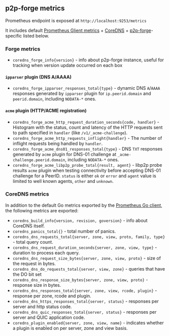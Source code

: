 ## p2p-forge metrics

Prometheus endpoint is exposed at `http://localhost:9253/metrics`

It includes default [Prometheus Glient metrics](https://prometheus.io/docs/guides/go-application/) + [CoreDNS](#coredns) + [p2p-forge](#forge-metrics)-specific listed below.

### Forge metrics

- `coredns_forge_info{version}` - info about p2p-forge instance, useful for tracking when version update occurred on each box

#### `ipparser` plugin (DNS A/AAAA)

- `coredns_forge_ipparser_responses_total{type}` - dynamic DNS `A`/`AAAA` responses generated by `ipparser` plugin for `ip.peerid.domain` and `peerid.domain`, including `NODATA-*` ones.

#### `acme` plugin (HTTP/ACME registration)

- `coredns_forge_acme_http_request_duration_seconds{code, handler}` - Histogram with the status, count and latency of the HTTP requests sent to path specified in `handler` (like `/v1/_acme-challenge`).
- `coredns_forge_acme_http_requests_inflight{handler}` - The number of inflight requests being handled by `handler`.
- `coredns_forge_acme_dns01_responses_total{type}` - DNS `TXT` responses generated by `acme` plugin for DNS-01 challenge at `_acme-challenge.peerid.domain`, including `NODATA-*` ones.
- `coredns_forge_acme_libp2p_probe_total{result, agent}` - libp2p probe results `acme` plugin when testing connectivity before accepting DNS-01 challenge for a PeerID. `status` is either `ok` or `error` and `agent` value is limited to well known agents, `other` and `unknown`.

### CoreDNS metrics

In addition to the default Go metrics exported by the [Prometheus Go client](https://prometheus.io/docs/guides/go-application/), the following metrics are exported:

- `coredns_build_info{version, revision, goversion}` - info about CoreDNS itself.
- `coredns_panics_total{}` - total number of panics.
- `coredns_dns_requests_total{server, zone, view, proto, family, type}` - total query count.
- `coredns_dns_request_duration_seconds{server, zone, view, type}` - duration to process each query.
- `coredns_dns_request_size_bytes{server, zone, view, proto}` - size of the request in bytes.
- `coredns_dns_do_requests_total{server, view, zone}` - queries that have the DO bit set
- `coredns_dns_response_size_bytes{server, zone, view, proto}` - response size in bytes.
- `coredns_dns_responses_total{server, zone, view, rcode, plugin}` - response per zone, rcode and plugin.
- `coredns_dns_https_responses_total{server, status}` - responses per server and http status code.
- `coredns_dns_quic_responses_total{server, status}` - responses per server and QUIC application code.
- `coredns_plugin_enabled{server, zone, view, name}` - indicates whether a plugin is enabled on per server, zone and view basis.
